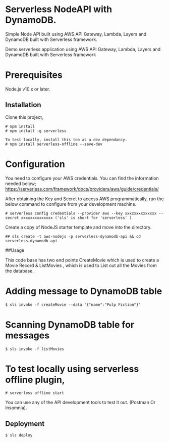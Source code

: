 
# Serverless NodeAPI with DynamoDB.

Simple Node API built using AWS API Gateway, Lambda, Layers and DynamoDB built with Serverless framework.

Demo serverless application using AWS API Gateway, Lambda, Layers and DynamoDB built with Serverless framework

# Prerequisites

Node.js v10.x or later.

## Installation

Clone this project,

```
# npm install
# npm install -g serverless
```
	To test locally, install this too as a dev dependancy.
	# npm install serverless-offline --save-dev


# Configuration
You need to configure your AWS credentials. You can find the information needed below;
https://serverless.com/framework/docs/providers/aws/guide/credentials/

After obtaining the Key and Secret to access AWS programmatically, run the below command to configure from your development machine.
```
# serverless config credentials --provider aws --key xxxxxxxxxxxxxx --secret xxxxxxxxxxxxxx ('sls' is short for 'serverless' )
```
Create a copy of NodeJS starter template and move into the directory.

```
## sls create -t aws-nodejs -p serverless-dynamodb-api && cd serverless-dynamodb-api
```
##Usage

This code base has two end points CreateMovie which is used to create a Movie Record & ListMovies , which is used to List out all the Movies from the database.

# Adding message to DynamoDB table
```
$ sls invoke -f createMovie --data '{"name":"Pulp Fiction"}'
```

# Scanning DynamoDB table for messages
```
$ sls invoke -f listMovies
```
# To test locally using serverless offline plugin,
```
# serverless offline start
```
You can use any of the API development tools to test it out. (Postman Or Insomnia).

## Deployment
```
$ sls deploy
```
